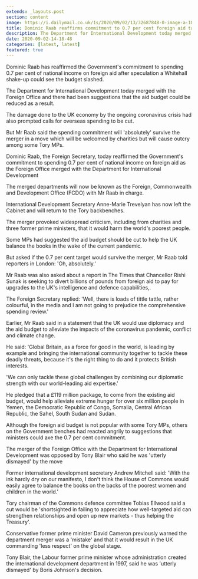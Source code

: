 ```yaml
---
extends: _layouts.post
section: content
image: https://i.dailymail.co.uk/1s/2020/09/02/13/32687848-0-image-a-18_1599048099640.jpg 
title: Dominic Raab reaffirms commitment to 0.7 per cent foreign aid target 
description: The Department for International Development today merged with the Foreign Office and there had been suggestions that the aid budget could be reduced as a result. 
date: 2020-09-02-14-18-48 
categories: [latest, latest] 
featured: true 
--- 
```

Dominic Raab has reaffirmed the Government's commitment to spending 0.7 per cent of national income on foreign aid after speculation a Whitehall shake-up could see the budget slashed. 

The Department for International Development today merged with the Foreign Office and there had been suggestions that the aid budget could be reduced as a result.  

The damage done to the UK economy by the ongoing coronavirus crisis had also prompted calls for overseas spending to be cut.  

But Mr Raab said the spending commitment will 'absolutely' survive the merger in a move which will be welcomed by charities but will cause outcry among some Tory MPs. 

Dominic Raab, the Foreign Secretary, today reaffirmed the Government's commitment to spending 0.7 per cent of national income on foreign aid as the Foreign Office merged with the Department for International Development

The merged departments will now be known as the Foreign, Commonwealth and Development Office (FCDO) with Mr Raab in charge. 

International Development Secretary Anne-Marie Trevelyan has now left the Cabinet and will return to the Tory backbenches. 

The merger provoked widespread criticism, including from charities and three former prime ministers, that it would harm the world's poorest people.

Some MPs had suggested the aid budget should be cut to help the UK balance the books in the wake of the current pandemic. 

But asked if the 0.7 per cent target would survive the merger, Mr Raab told reporters in London: 'Oh, absolutely.'

Mr Raab was also asked about a report in The Times that Chancellor Rishi Sunak is seeking to divert billions of pounds from foreign aid to pay for upgrades to the UK's intelligence and defence capabilities,. 

The Foreign Secretary replied: 'Well, there is loads of tittle tattle, rather colourful, in the media and I am not going to prejudice the comprehensive spending review.'

Earlier, Mr Raab said in a statement that the UK would use diplomacy and the aid budget to alleviate the impacts of the coronavirus pandemic, conflict and climate change.

He said: 'Global Britain, as a force for good in the world, is leading by example and bringing the international community together to tackle these deadly threats, because it's the right thing to do and it protects British interests.

'We can only tackle these global challenges by combining our diplomatic strength with our world-leading aid expertise.'

He pledged that a £119 million package, to come from the existing aid budget, would help alleviate extreme hunger for over six million people in Yemen, the Democratic Republic of Congo, Somalia, Central African Republic, the Sahel, South Sudan and Sudan.

Although the foreign aid budget is not popular with some Tory MPs, others on the Government benches had reacted angrily to suggestions that ministers could axe the 0.7 per cent commitment. 

The merger of the Foreign Office with the Department for International Development was opposed by Tony Blair who said he was 'utterly dismayed' by the move

Former international development secretary Andrew Mitchell said: 'With the ink hardly dry on our manifesto, I don't think the House of Commons would easily agree to balance the books on the backs of the poorest women and children in the world.'

Tory chairman of the Commons defence committee Tobias Ellwood said a cut would be 'shortsighted in failing to appreciate how well-targeted aid can strengthen relationships and open up new markets - thus helping the Treasury'.  

Conservative former prime minister David Cameron previously warned the department merger was a 'mistake' and that it would result in the UK commanding 'less respect' on the global stage.

Tony Blair, the Labour former prime minister whose administration created the international development department in 1997, said he was 'utterly dismayed' by Boris Johnson's decision.


